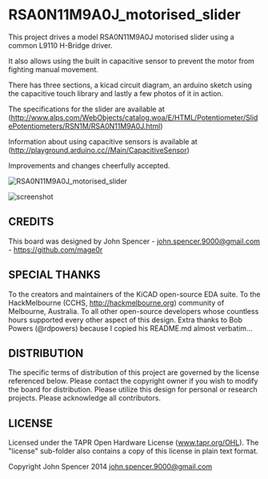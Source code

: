 RSA0N11M9A0J_motorised_slider
=============

This project drives a model RSA0N11M9A0J motorised slider using a common L9110 H-Bridge driver.

It also allows using the built in capacitive sensor to prevent the motor from fighting manual movement.

There has three sections, a kicad circuit diagram, an arduino sketch using the capacitive touch library and lastly a few photos of it in action.

The specifications for the slider are available at (http://www.alps.com/WebObjects/catalog.woa/E/HTML/Potentiometer/SlidePotentiometers/RSN1M/RSA0N11M9A0J.html)

Information about using capacitive sensors is available at (http://playground.arduino.cc//Main/CapacitiveSensor)

Improvements and changes cheerfully accepted.

![RSA0N11M9A0J_motorised_slider](https://github.com/mage0r/RSA0N11M9A0J_motorised_slider/raw/master/Photos/2014-01-23%2020.13.57.jpg )

![screenshot](http://youtu.be/8nPtufL0bt4 "Motorised Slider Driver")


CREDITS
------------
This board was designed by John Spencer - john.spencer.9000@gmail.com - https://github.com/mage0r

SPECIAL THANKS
------------
To the creators and maintainers of the KiCAD open-source EDA suite.
To the HackMelbourne (CCHS, http://hackmelbourne.org) community of Melbourne, Australia.
To all other open-source developers whose countless hours supported every other aspect of this design.
Extra thanks to Bob Powers (@rdpowers) because I copied his README.md almost verbatim...

DISTRIBUTION
------------
The specific terms of distribution of this project are governed by the
license referenced below. Please contact the copyright owner if you wish to modify the board for distribution. Please utilize this design for personal or research projects. Please acknowledge all contributors.

LICENSE
-------
Licensed under the TAPR Open Hardware License (www.tapr.org/OHL).
The "license" sub-folder also contains a copy of this license in plain text format.

Copyright John Spencer 2014
john.spencer.9000@gmail.com
